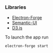### Libraries

  * [Electron-Forge](https://electronforge.io)
  * [Semantic-UI](https://semantic-ui.com)
  * [D3.js](https://d3js.org)

To launch the app run

```
electron-forge start
```